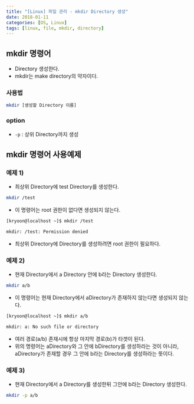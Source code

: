 ```yaml
---
title: "[Linux] 파일 관리 - mkdir Directory 생성"
date: 2018-01-11
categories: [OS, Linux]
tags: [linux, file, mkdir, directory]
---
```


## mkdir 명령어

- Directory 생성한다.
- mkdir는 make directory의 약자이다.

### 사용법

```bash
mkdir [생성할 Directory 이름]
```

### option

- `-p` : 상위 Directory까지 생성

## mkdir 명령어 사용예제
### 예제 1)

- 최상위 Directory에 test Directory를 생성한다.

```bash
mkdir /test
```

- 이 명령어는 root 권한이 없다면 생성되지 않는다.

```bash
[kryoon@localhost ~]$ mkdir /test

mkdir: /test: Permission denied
```

- 최상위 Directory에 Directory를 생성하려면 root 권한이 필요하다.

### 예제 2)

- 현재 Directory에서 a Directory 안에 b라는 Directory 생성한다.

```bash
mkdir a/b
```

- 이 명령어는 현재 Directory에서 aDirectory가 존재하지 않는다면 생성되지 않는다.

```bash
[kryoon@localhost ~]$ mkdir a/b

mkdir: a: No such file or directory
```

- 여러 경로(a/b) 존재시에 항상 마지막 경로(b)가 타겟이 된다.
- 위의 명령어는 aDirectory와 그 안에 bDirectory를 생성하라는 것이 아니라, aDirectory가 존재할 경우 그 안에 b라는 Directory를 생성하라는 뜻이다.

### 예제 3)

- 현재 Directory에서 a Directory를 생성한뒤 그안에 b라는 Directory 생성한다.

```bash
mkdir -p a/b
```